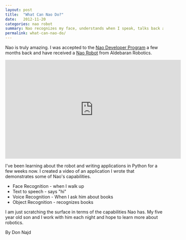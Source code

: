 ```yaml
---
layout: post
title:  "What Can Nao Do?"
date:   2012-11-20
categories: nao robot
summary: Nao recognizes my face, understands when I speak, talks back and recognizes programming books.
permalink: what-can-nao-do/
---
```


Nao is truly amazing.  I was accepted to the [Nao Developer Program](http://www.aldebaran-robotics.com/en/Solutions/For-Development/developer-program.html) a few months back and have received a [Nao Robot](http://www.youtube.com/watch?v=nNbj2G3GmAo) from Aldebaran Robotics.

<iframe width="560" height="315" src="http://www.youtube.com/embed/tctI2sfsakw" frameborder="0" allowfullscreen=""></iframe>

I've been learning about the robot and writing applications in Python for a few weeks now.  I created a video of an application I wrote that demonstrates some of Nao's capabilities.

* Face Recognition - when I walk up
* Text to speech - says "hi"
* Voice Recognition - When I ask him about books
* Object Recognition - recognizes books

I am just scratching the surface in terms of the capabilities Nao has.  My five year old son and I work with him each night and hope to learn more about robotics.

By Don Najd